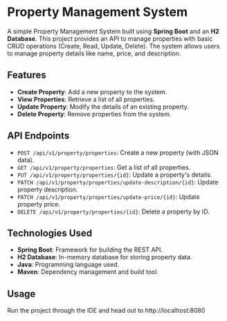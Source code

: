 # Property Management System

A simple Property Management System built using **Spring Boot** and an **H2 Database**. This project provides an API to manage properties with basic CRUD operations (Create, Read, Update, Delete). The system allows users to manage property details like name, price, and description.

## Features

- **Create Property**: Add a new property to the system.
- **View Properties**: Retrieve a list of all properties.
- **Update Property**: Modify the details of an existing property.
- **Delete Property**: Remove properties from the system.

## API Endpoints

- `POST /api/v1/property/properties`: Create a new property (with JSON data).
- `GET /api/v1/property/properties`: Get a list of all properties.
- `PUT /api/v1/property/properties/{id}`: Update a property's details.
- `PATCH /api/v1/property/properties/update-description/{id}`: Update property description.
- `PATCH /api/v1/property/properties/update-price/{id}`: Update property price.
- `DELETE /api/v1/property/properties/{id}`: Delete a property by ID.

## Technologies Used

- **Spring Boot**: Framework for building the REST API.
- **H2 Database**: In-memory database for storing property data.
- **Java**: Programming language used.
- **Maven**: Dependency management and build tool.
  
## Usage
Run the project through the IDE and head out to http://localhost:8080


